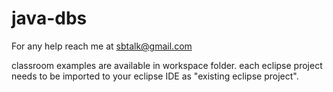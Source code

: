 # java-dbs

For any help reach me at sbtalk@gmail.com

classroom examples are available in workspace folder. each eclipse project needs to be imported to your eclipse IDE as "existing eclipse project".
